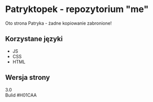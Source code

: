 # Patryktopek - repozytorium "me"
Oto strona Patryka - żadne kopiowanie zabronione!
## Korzystane języki
* JS
* CSS
* HTML
## Wersja strony
3.0<br>
Bulid #H01CAA